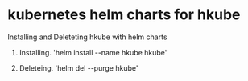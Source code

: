 # kubernetes helm charts for hkube

 Installing and Deleteting hkube with helm charts
 
1. Installing.
   'helm install --name hkube  hkube'

2. Deleteing. 
   'helm del --purge hkube'

